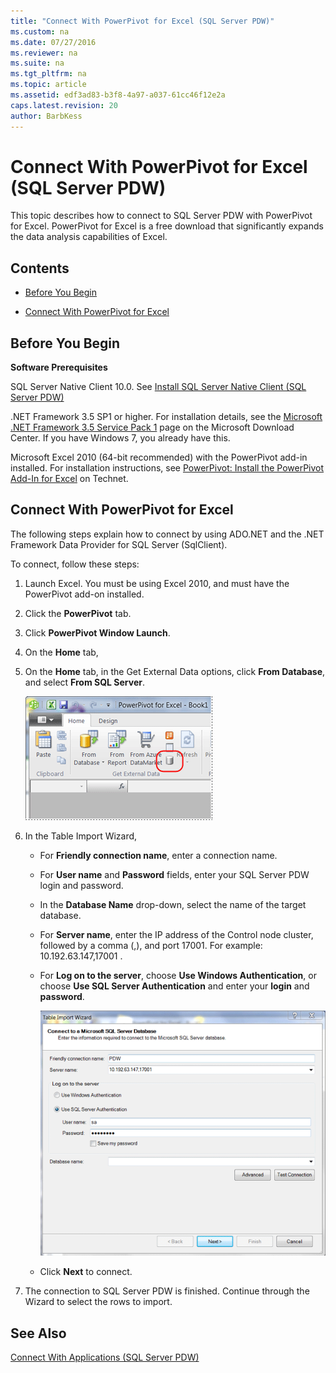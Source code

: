 ```yaml
---
title: "Connect With PowerPivot for Excel (SQL Server PDW)"
ms.custom: na
ms.date: 07/27/2016
ms.reviewer: na
ms.suite: na
ms.tgt_pltfrm: na
ms.topic: article
ms.assetid: edf3ad83-b3f8-4a97-a037-61cc46f12e2a
caps.latest.revision: 20
author: BarbKess
---
```

# Connect With PowerPivot for Excel (SQL Server PDW)
This topic describes how to connect to SQL Server PDW with PowerPivot for Excel. PowerPivot for Excel is a free download that significantly expands the data analysis capabilities of Excel.  
  
## Contents  
  
-   [Before You Begin](#BeforeBegin)  
  
-   [Connect With PowerPivot for Excel](#Connect1)  
  
## <a name="BeforeBegin"></a>Before You Begin  
**Software Prerequisites**  
  
SQL Server Native Client 10.0. See [Install SQL Server Native Client &#40;SQL Server PDW&#41;](../../mpp/sqlpdw/install-sql-server-native-client-sql-server-pdw.md)  
  
.NET Framework 3.5 SP1 or higher. For installation details, see the [Microsoft .NET Framework 3.5 Service Pack 1](http://www.microsoft.com/downloads/en/confirmation.aspx?familyId=ab99342f-5d1a-413d-8319-81da479ab0d7&displayLang=en) page on the Microsoft Download Center. If you have Windows 7, you already have this.  
  
Microsoft Excel 2010 (64-bit recommended) with the PowerPivot add-in installed. For installation instructions, see [PowerPivot: Install the PowerPivot Add-In for Excel](http://social.technet.microsoft.com/wiki/contents/articles/714.powerpivot-install-the-powerpivot-add-in-for-excel.aspx) on Technet.  
  
## <a name="Connect1"></a>Connect With PowerPivot for Excel  
The following steps explain how to connect by using ADO.NET and the .NET Framework Data Provider for SQL Server (SqlClient).  
  
To connect, follow these steps:  
  
1.  Launch Excel. You must be using Excel 2010, and must have the PowerPivot add-on installed.  
  
2.  Click the **PowerPivot** tab.  
  
3.  Click **PowerPivot Window Launch**.  
  
4.  On the **Home** tab,  
  
5.  On the **Home** tab, in the Get External Data options, click **From Database**, and select **From SQL Server**.  
  
    ![Choose Get External Data from Other Sources](../../mpp/sqlpdw/media/SQL_Server_PDW_PowerPivot_MPPSource.png "SQL_Server_PDW_PowerPivot_MPPSource")  
  
6.  In the Table Import Wizard,  
  
    -   For **Friendly connection name**, enter a connection name.  
  
    -   For **User name** and **Password** fields, enter your SQL Server PDW login and password.  
  
    -   In the **Database Name** drop-down, select the name of the target database.  
  
    -   For **Server name**, enter the IP address of the Control node cluster, followed by a comma (,), and port 17001. For example: 10.192.63.147,17001 .  
  
    -   For **Log on to the server**, choose **Use Windows Authentication**, or choose **Use SQL Server Authentication** and enter your **login** and **password**.  
  
        ![Connection Information](../../mpp/sqlpdw/media/SQL_Server_PDW_PowerPivot_MPPConnect.png "SQL_Server_PDW_PowerPivot_MPPConnect")  
  
    -   Click **Next** to connect.  
  
7.  The connection to SQL Server PDW is finished. Continue through the Wizard to select the rows to import.  
  
## See Also  
[Connect With Applications &#40;SQL Server PDW&#41;](../../mpp/sqlpdw/connect-with-applications-sql-server-pdw.md)  
  

